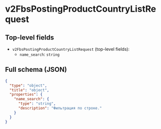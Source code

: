 # v2FbsPostingProductCountryListRequest

## Top-level fields
- `v2FbsPostingProductCountryListRequest` (top-level fields):
  - `name_search`: `string`

## Full schema (JSON)
```json
{
  "type": "object",
  "title": "object",
  "properties": {
    "name_search": {
      "type": "string",
      "description": "Фильтрация по строке."
    }
  }
}
```
